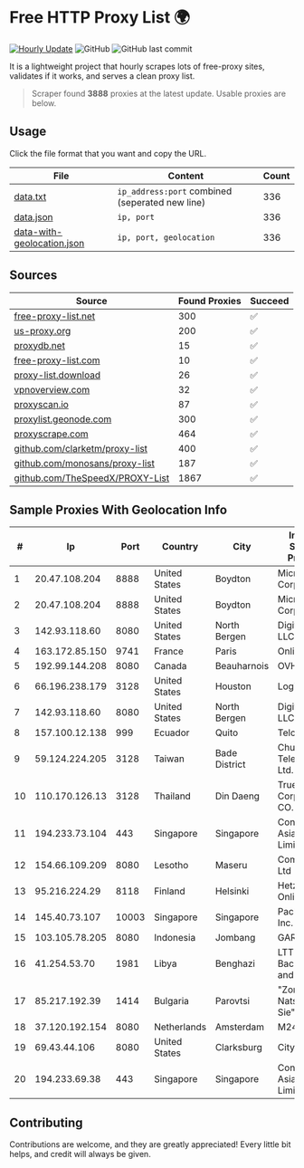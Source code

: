 
# Free HTTP Proxy List 🌍

[![Hourly Update](https://github.com/mertguvencli/http-proxy-list/actions/workflows/main.yml/badge.svg?branch=main)](https://github.com/mertguvencli/http-proxy-list/actions/workflows/main.yml)
![GitHub](https://img.shields.io/github/license/mertguvencli/http-proxy-list)
![GitHub last commit](https://img.shields.io/github/last-commit/mertguvencli/http-proxy-list)

It is a lightweight project that hourly scrapes lots of free-proxy sites, validates if it works, and serves a clean proxy list.


> Scraper found **3888** proxies at the latest update. Usable proxies are below.

## Usage

Click the file format that you want and copy the URL.


|File|Content|Count|
|----|-------|-----|
|[data.txt](https://raw.githubusercontent.com/mertguvencli/http-proxy-list/main/proxy-list/data.txt)|`ip_address:port` combined (seperated new line)|336|
|[data.json](https://raw.githubusercontent.com/mertguvencli/http-proxy-list/main/proxy-list/data.json)|`ip, port`|336|
|[data-with-geolocation.json](https://raw.githubusercontent.com/mertguvencli/http-proxy-list/main/proxy-list/data-with-geolocation.json)|`ip, port, geolocation`|336|

## Sources

|Source|Found Proxies|Succeed|
|------|-------------|-------|
|[free-proxy-list.net](https://free-proxy-list.net)|300|✅|
|[us-proxy.org](https://www.us-proxy.org)|200|✅|
|[proxydb.net](http://proxydb.net)|15|✅|
|[free-proxy-list.com](https://free-proxy-list.com/?page=&port=&type%5B%5D=http&type%5B%5D=https&up_time=0&search=Search)|10|✅|
|[proxy-list.download](https://www.proxy-list.download/HTTP)|26|✅|
|[vpnoverview.com](https://vpnoverview.com/privacy/anonymous-browsing/free-proxy-servers)|32|✅|
|[proxyscan.io](https://www.proxyscan.io)|87|✅|
|[proxylist.geonode.com](https://proxylist.geonode.com/api/proxy-list?limit=300&page=1&sort_by=lastChecked&sort_type=desc&protocols=http,https)|300|✅|
|[proxyscrape.com](https://api.proxyscrape.com/v2/?request=displayproxies&protocol=http&timeout=10000&country=all&ssl=all&anonymity=all)|464|✅|
|[github.com/clarketm/proxy-list](https://raw.githubusercontent.com/clarketm/proxy-list/master/proxy-list-raw.txt)|400|✅|
|[github.com/monosans/proxy-list](https://raw.githubusercontent.com/monosans/proxy-list/main/proxies/http.txt)|187|✅|
|[github.com/TheSpeedX/PROXY-List](https://raw.githubusercontent.com/TheSpeedX/PROXY-List/master/http.txt)|1867|✅|


## Sample Proxies With Geolocation Info

|#|Ip|Port|Country|City|Internet Service Provider|
|-|--|----|-------|----|-------------------------|
|1|20.47.108.204|8888|United States|Boydton|Microsoft Corporation|
|2|20.47.108.204|8888|United States|Boydton|Microsoft Corporation|
|3|142.93.118.60|8080|United States|North Bergen|DigitalOcean, LLC|
|4|163.172.85.150|9741|France|Paris|Online S.A.S.|
|5|192.99.144.208|8080|Canada|Beauharnois|OVH SAS|
|6|66.196.238.179|3128|United States|Houston|Logix|
|7|142.93.118.60|8080|United States|North Bergen|DigitalOcean, LLC|
|8|157.100.12.138|999|Ecuador|Quito|Telconet S.A|
|9|59.124.224.205|3128|Taiwan|Bade District|Chunghwa Telecom Co., Ltd.|
|10|110.170.126.13|3128|Thailand|Din Daeng|True Internet Corporation CO. Ltd.|
|11|194.233.73.104|443|Singapore|Singapore|Contabo Asia Private Limited|
|12|154.66.109.209|8080|Lesotho|Maseru|Comnet Pty Ltd|
|13|95.216.224.29|8118|Finland|Helsinki|Hetzner Online GmbH|
|14|145.40.73.107|10003|Singapore|Singapore|Packet Host, Inc.|
|15|103.105.78.205|8080|Indonesia|Jombang|GARUDA|
|16|41.254.53.70|1981|Libya|Benghazi|LTT Network Backbone and POPs|
|17|85.217.192.39|1414|Bulgaria|Parovtsi|"Zonata - Natskovi & Sie" Ltd.|
|18|37.120.192.154|8080|Netherlands|Amsterdam|M247 Ltd|
|19|69.43.44.106|8080|United States|Clarksburg|CityNet|
|20|194.233.69.38|443|Singapore|Singapore|Contabo Asia Private Limited|



## Contributing

Contributions are welcome, and they are greatly appreciated! Every
little bit helps, and credit will always be given.

